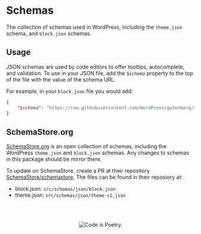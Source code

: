 # Schemas

The collection of schemas used in WordPress, including the `theme.json` schema, and `block.json` schemas.

## Usage

JSON schemas are used by code editors to offer tooltips, autocomplete, and validation. To use in your JSON file, add the `$schema` property to the top of the file with the value of the schema URL.

For example, in your `block.json` file you would add:

```json
{
	"$schema": "https://raw.githubusercontent.com/WordPress/gutenberg/trunk/packages/schemas/json/block.json"
}
```

## SchemaStore.org

[SchemaStore.org](https://schemastore.org) is an open collection of schemas, including the WordPress `theme.json` and `block.json` schemas. Any changes to schemas in this package should be mirror there.

To update on SchemaStore, create a PR at their repository [SchemaStore/schemastore](https://github.com/SchemaStore/schemastore/). The files can be found in their reposiory at:

-   block.json: `src/schemas/json/block.json`
-   theme.json: `src/schemas/json/theme-v1.json`

<br/><br/><p align="center"><img src="https://s.w.org/style/images/codeispoetry.png?1" alt="Code is Poetry." /></p>
